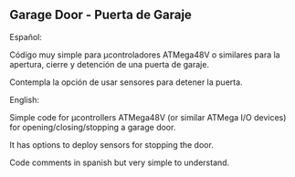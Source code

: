 Garage Door - Puerta de Garaje
------------------------------

Español:
  
  Código muy simple para µcontroladores ATMega48V o similares para la apertura, cierre y detención de una puerta de    garaje.
  
  Contempla la opción de usar sensores para detener la puerta.
  
English:

  Simple code for µcontrollers ATMega48V (or similar ATMega I/O devices) for opening/closing/stopping a garage door.

  It has options to deploy sensors for stopping the door.
  
  Code comments in spanish but very simple to understand.



